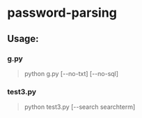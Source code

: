 # password-parsing

## Usage:
### g.py
> python g.py [--no-txt] [--no-sql]
### test3.py
> python test3.py [--search searchterm]
